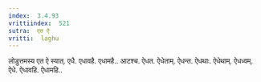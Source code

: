 ```yaml
---
index:  3.4.93
vrittiindex:  521
sutra:  एत ऐ
vritti:  laghu 
---
```


लोडुत्तमस्य एत ऐ स्यात्. एधै. एधावहै. एधामहै.. आटश्च. ऐधत. ऐधेताम्. ऐधन्त. ऐधथाः. ऐधेथाम्. ऐधध्वम्. ऐधे. ऐधावहि. ऐधामहि..

